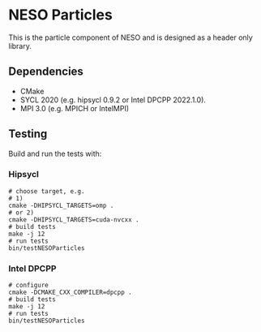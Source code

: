 # NESO Particles

This is the particle component of NESO and is designed as a header only library.

## Dependencies

* CMake 
* SYCL 2020 (e.g. hipsycl 0.9.2 or Intel DPCPP 2022.1.0).
* MPI 3.0 (e.g. MPICH or IntelMPI)

## Testing

Build and run the tests with:

### Hipsycl
```
# choose target, e.g.
# 1)
cmake -DHIPSYCL_TARGETS=omp .
# or 2)
cmake -DHIPSYCL_TARGETS=cuda-nvcxx .
# build tests
make -j 12
# run tests
bin/testNESOParticles
```

### Intel DPCPP
```
# configure
cmake -DCMAKE_CXX_COMPILER=dpcpp .
# build tests
make -j 12
# run tests
bin/testNESOParticles
```


